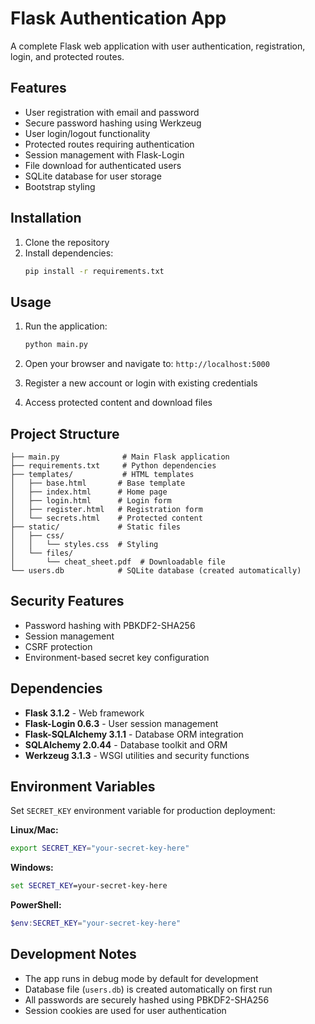 # Flask Authentication App

A complete Flask web application with user authentication, registration, login, and protected routes.

## Features

- User registration with email and password
- Secure password hashing using Werkzeug
- User login/logout functionality
- Protected routes requiring authentication
- Session management with Flask-Login
- File download for authenticated users
- SQLite database for user storage
- Bootstrap styling

## Installation

1. Clone the repository
2. Install dependencies:
   ```bash
   pip install -r requirements.txt
   ```

## Usage

1. Run the application:
   ```bash
   python main.py
   ```

2. Open your browser and navigate to: `http://localhost:5000`

3. Register a new account or login with existing credentials

4. Access protected content and download files

## Project Structure

```
├── main.py              # Main Flask application
├── requirements.txt     # Python dependencies
├── templates/           # HTML templates
│   ├── base.html       # Base template
│   ├── index.html      # Home page
│   ├── login.html      # Login form
│   ├── register.html   # Registration form
│   └── secrets.html    # Protected content
├── static/             # Static files
│   ├── css/
│   │   └── styles.css  # Styling
│   └── files/
│       └── cheat_sheet.pdf  # Downloadable file
└── users.db            # SQLite database (created automatically)
```

## Security Features

- Password hashing with PBKDF2-SHA256
- Session management
- CSRF protection
- Environment-based secret key configuration

## Dependencies

- **Flask 3.1.2** - Web framework
- **Flask-Login 0.6.3** - User session management
- **Flask-SQLAlchemy 3.1.1** - Database ORM integration
- **SQLAlchemy 2.0.44** - Database toolkit and ORM
- **Werkzeug 3.1.3** - WSGI utilities and security functions

## Environment Variables

Set `SECRET_KEY` environment variable for production deployment:

**Linux/Mac:**
```bash
export SECRET_KEY="your-secret-key-here"
```

**Windows:**
```cmd
set SECRET_KEY=your-secret-key-here
```

**PowerShell:**
```powershell
$env:SECRET_KEY="your-secret-key-here"
```

## Development Notes

- The app runs in debug mode by default for development
- Database file (`users.db`) is created automatically on first run
- All passwords are securely hashed using PBKDF2-SHA256
- Session cookies are used for user authentication
